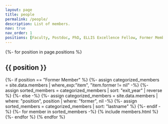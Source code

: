 ```yaml
---
layout: page
title: people
permalink: /people/
description: List of members.
nav: true
nav_order: 1
positions: [Faculty, Postdoc, PhD, ELLIS Excellence Fellow, Former Member]
---
```


<!-- pages/member.md -->
<div class="people">
  {%- for position in page.positions %}
  <h2 class="category">{{ position }}</h2>
  {%- if position == "Former Member" %}
    {%- assign categorized_members = site.data.members | where_exp:"item", "item.former != nil" -%}
    {%- assign sorted_members = categorized_members | sort: "exit_year" | reverse %}
  {%- else -%}
    {%- assign categorized_members = site.data.members | where: "position", position | where: "former", nil -%}
    {%- assign sorted_members = categorized_members | sort: "lastname"  %}
  {%- endif -%}
    {%- for member in sorted_members -%}
      {% include members.html %}
    {%- endfor %}
  {% endfor %}
</div>
